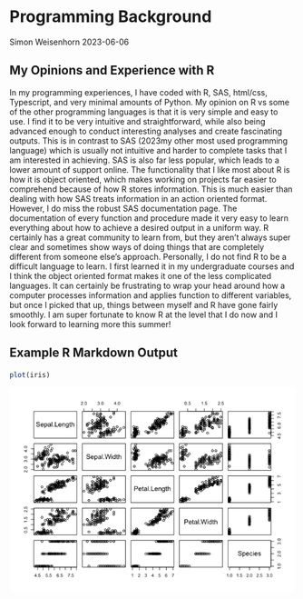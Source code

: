 Programming Background
================
Simon Weisenhorn
2023-06-06

## My Opinions and Experience with R

In my programming experiences, I have coded with R, SAS, html/css,
Typescript, and very minimal amounts of Python. My opinion on R vs some
of the other programming languages is that it is very simple and easy to
use. I find it to be very intuitive and straightforward, while also
being advanced enough to conduct interesting analyses and create
fascinating outputs. This is in contrast to SAS (2023my other most used
programming language) which is usually not intuitive and harder to
complete tasks that I am interested in achieving. SAS is also far less
popular, which leads to a lower amount of support online. The
functionality that I like most about R is how it is object oriented,
which makes working on projects far easier to comprehend because of how
R stores information. This is much easier than dealing with how SAS
treats information in an action oriented format. However, I do miss the
robust SAS documentation page. The documentation of every function and
procedure made it very easy to learn everything about how to achieve a
desired output in a uniform way. R certainly has a great community to
learn from, but they aren’t always super clear and sometimes show ways
of doing things that are completely different from someone else’s
approach. Personally, I do not find R to be a difficult language to
learn. I first learned it in my undergraduate courses and I think the
object oriented format makes it one of the less complicated languages.
It can certainly be frustrating to wrap your head around how a computer
processes information and applies function to different variables, but
once I picked that up, things between myself and R have gone fairly
smoothly. I am super fortunate to know R at the level that I do now and
I look forward to learning more this summer!

## Example R Markdown Output

``` r
plot(iris)
```

![](../images/iris-1.png)<!-- -->
